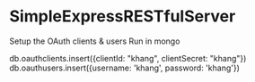 SimpleExpressRESTfulServer
==========================

Setup the OAuth clients & users 
Run in mongo

db.oauthclients.insert({clientId: "khang", clientSecret: "khang"})
db.oauthusers.insert({username: 'khang', password: 'khang'})
